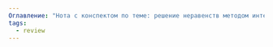 ```yaml
---
Оглавление: "Нота с конспектом по теме: решение неравенств методом интервалов"
tags:
  - review
---
```

